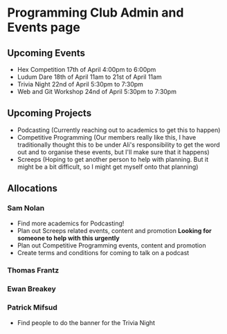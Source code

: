 # Programming Club Admin and Events page
## Upcoming Events
- Hex Competition 17th of April 4:00pm to 6:00pm
- Ludum Dare 18th of April 11am to 21st of April 11am
- Trivia Night 22nd of April 5:30pm to 7:30pm
- Web and Git Workshop 24nd of April 5:30pm to 7:30pm

## Upcoming Projects
- Podcasting (Currently reaching out to academics to get this to happen)
- Competitive Programming (Our members really like this, I have traditionally thought this to be under Ali's responsibility to get the word out and to organise these events, but I'll make sure that it happens)
- Screeps (Hoping to get another person to help with planning. But it might be a bit difficult, so I might get myself onto that planning)

## Allocations
### Sam Nolan
- Find more academics for Podcasting!
- Plan out Screeps related events, content and promotion **Looking for someone to help with this urgently**
- Plan out Competitive Programming events, content and promotion
- Create terms and conditions for coming to talk on a podcast

### Thomas Frantz

### Ewan Breakey

### Patrick Mifsud
- Find people to do the banner for the Trivia Night
